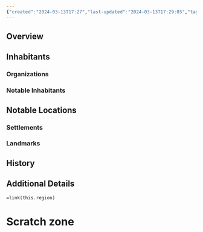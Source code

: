 ```yaml
---
{"created":"2024-03-13T17:27","last-updated":"2024-03-13T17:29:05","tags":["Location/Region"],"publish":true,"note-icon":"region","templater":["[[template - region]]"],"path":"testing/01 link examples/example province.md","permalink":"/testing/01-link-examples/example-province/","PassFrontmatter":true}
---
```



## Overview


## Inhabitants


### Organizations


### Notable Inhabitants



## Notable Locations
### Settlements


### Landmarks


## History


## Additional Details


`=link(this.region)`
# Scratch zone


